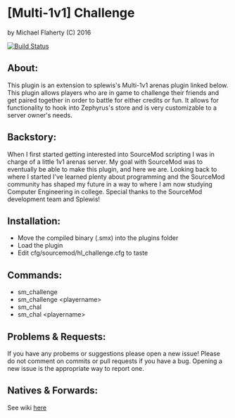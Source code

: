 # [Multi-1v1] Challenge
by Michael Flaherty (C) 2016

[![Build Status](https://travis-ci.org/Headline22/Challenge.svg?branch=master)](https://travis-ci.org/Headline22/Challenge)

## About:
This plugin is an extension to splewis's Multi-1v1 arenas plugin linked below. This plugin
allows players who are in game to challenge their friends and get paired together in order to battle
for either credits or fun. It allows for functionality to hook into Zephyrus's store and is very
customizable to a server owner's needs.

## Backstory:
When I first started getting interested into SourceMod scripting I was in charge of a little 1v1 arenas server. My goal with SourceMod was to eventually be able to make this plugin, and here we are. Looking back to where I started I've learned plenty about programming and the SourceMod community has shaped my future in a way to where I am now studying Computer Engineering in college. Special thanks to the SourceMod development team and Splewis!

## Installation:
- Move the compiled binary (.smx) into the plugins folder
- Load the plugin
- Edit cfg/sourcemod/hl_challenge.cfg to taste

## Commands:
 - sm_challenge
 - sm_challenge \<playername\>
 - sm_chal
 - sm_chal \<playername\>

## Problems & Requests:
If you have any probems or suggestions please open a new issue! Please do not comment on commits or pull requests if you have a bug. Opening a new issue is the appropriate way to report one.

## Natives & Forwards:
See wiki [here](https://github.com/Headline22/Challenge/wiki)

